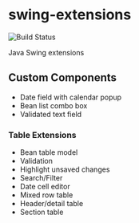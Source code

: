 # swing-extensions
![Build Status](https://travis-ci.org/jonestimd/swing-extensions.svg?branch=master)

Java Swing extensions

## Custom Components
* Date field with calendar popup
* Bean list combo box
* Validated text field

### Table Extensions
* Bean table model
* Validation
* Highlight unsaved changes
* Search/Filter
* Date cell editor
* Mixed row table
 * Header/detail table
 * Section table
